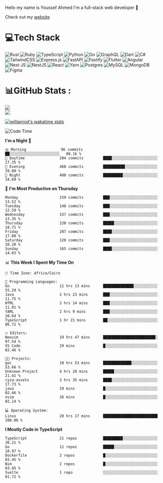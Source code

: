 Hello my name is Youssef Ahmed I'm a full-stack web developer 👋

Check out my [website](https://youssefahmed.vercel.app)
 
# 💻Tech Stack

![Rust](https://img.shields.io/badge/rust-%23000000.svg?style=for-the-badge&logo=rust&logoColor=white) ![Ruby](https://img.shields.io/badge/ruby-%23CC342D.svg?style=for-the-badge&logo=ruby&logoColor=white) ![TypeScript](https://img.shields.io/badge/typescript-%23007ACC.svg?style=for-the-badge&logo=typescript&logoColor=white) ![Python](https://img.shields.io/badge/python-3670A0?style=for-the-badge&logo=python&logoColor=ffdd54) ![Go](https://img.shields.io/badge/go-%2300ADD8.svg?style=for-the-badge&logo=go&logoColor=white) ![GraphQL](https://img.shields.io/badge/-GraphQL-E10098?style=for-the-badge&logo=graphql&logoColor=white) ![Dart](https://img.shields.io/badge/dart-%230175C2.svg?style=for-the-badge&logo=dart&logoColor=white) ![C#](https://img.shields.io/badge/c%23-%23239120.svg?style=for-the-badge&logo=c-sharp&logoColor=white) ![TailwindCSS](https://img.shields.io/badge/tailwindcss-%2338B2AC.svg?style=for-the-badge&logo=tailwind-css&logoColor=white) ![Express.js](https://img.shields.io/badge/express.js-%23404d59.svg?style=for-the-badge&logo=express&logoColor=%2361DAFB) ![FastAPI](https://img.shields.io/badge/FastAPI-005571?style=for-the-badge&logo=fastapi) ![Fastify](https://img.shields.io/badge/fastify-%23000000.svg?style=for-the-badge&logo=fastify&logoColor=white) ![Flutter](https://img.shields.io/badge/Flutter-%2302569B.svg?style=for-the-badge&logo=Flutter&logoColor=white) ![Angular](https://img.shields.io/badge/angular-%23DD0031.svg?style=for-the-badge&logo=angular&logoColor=white) ![Next JS](https://img.shields.io/badge/Next-black?style=for-the-badge&logo=next.js&logoColor=white) ![NestJS](https://img.shields.io/badge/nestjs-%23E0234E.svg?style=for-the-badge&logo=nestjs&logoColor=white) ![React](https://img.shields.io/badge/react-%2320232a.svg?style=for-the-badge&logo=react&logoColor=%2361DAFB) ![Yarn](https://img.shields.io/badge/yarn-%232C8EBB.svg?style=for-the-badge&logo=yarn&logoColor=white) ![Postgres](https://img.shields.io/badge/postgres-%23316192.svg?style=for-the-badge&logo=postgresql&logoColor=white) ![MySQL](https://img.shields.io/badge/mysql-%2300f.svg?style=for-the-badge&logo=mysql&logoColor=white) ![MongoDB](https://img.shields.io/badge/MongoDB-%234ea94b.svg?style=for-the-badge&logo=mongodb&logoColor=white)     ![Figma](https://img.shields.io/badge/figma-%23F24E1E.svg?style=for-the-badge&logo=figma&logoColor=white)

# 📊GitHub Stats :

![](https://github-readme-stats.vercel.app/api?username=joetifa2003&theme=tokyonight&hide_border=false&include_all_commits=false&count_private=false)<br/>
![](https://github-readme-streak-stats.herokuapp.com/?user=joetifa2003&theme=tokyonight&hide_border=false)<br/>

[![willianrod's wakatime stats](https://github-readme-stats.vercel.app/api/wakatime?username=joetifa2003&layout=compact)](https://github.com/anuraghazra/github-readme-stats)
<!--START_SECTION:waka-->
![Code Time](http://img.shields.io/badge/Code%20Time-1%2C217%20hrs%2041%20mins-blue)

**I'm a Night 🦉** 

```text
🌞 Morning                96 commits          ██░░░░░░░░░░░░░░░░░░░░░░░   08.16 % 
🌆 Daytime                204 commits         ████░░░░░░░░░░░░░░░░░░░░░   17.35 % 
🌃 Evening                468 commits         ██████████░░░░░░░░░░░░░░░   39.80 % 
🌙 Night                  408 commits         █████████░░░░░░░░░░░░░░░░   34.69 % 
```
📅 **I'm Most Productive on Thursday** 

```text
Monday                   159 commits         ███░░░░░░░░░░░░░░░░░░░░░░   13.52 % 
Tuesday                  148 commits         ███░░░░░░░░░░░░░░░░░░░░░░   12.59 % 
Wednesday                157 commits         ███░░░░░░░░░░░░░░░░░░░░░░   13.35 % 
Thursday                 220 commits         █████░░░░░░░░░░░░░░░░░░░░   18.71 % 
Friday                   207 commits         ████░░░░░░░░░░░░░░░░░░░░░   17.60 % 
Saturday                 120 commits         ███░░░░░░░░░░░░░░░░░░░░░░   10.20 % 
Sunday                   165 commits         ████░░░░░░░░░░░░░░░░░░░░░   14.03 % 
```


📊 **This Week I Spent My Time On** 

```text
🕑︎ Time Zone: Africa/Cairo

💬 Programming Languages: 
Go                       11 hrs 13 mins      ██████████████░░░░░░░░░░░   55.29 % 
Java                     2 hrs 23 mins       ███░░░░░░░░░░░░░░░░░░░░░░   11.75 % 
HTML                     2 hrs 14 mins       ███░░░░░░░░░░░░░░░░░░░░░░   11.01 % 
YAML                     2 hrs 9 mins        ███░░░░░░░░░░░░░░░░░░░░░░   10.64 % 
TypeScript               1 hr 21 mins        ██░░░░░░░░░░░░░░░░░░░░░░░   06.72 % 

🔥 Editors: 
Neovim                   19 hrs 47 mins      ████████████████████████░   97.54 % 
VS Code                  29 mins             █░░░░░░░░░░░░░░░░░░░░░░░░   02.46 % 

🐱‍💻 Projects: 
goc                      10 hrs 53 mins      █████████████░░░░░░░░░░░░   53.66 % 
Unknown Project          4 hrs 20 mins       █████░░░░░░░░░░░░░░░░░░░░   21.41 % 
cyza-assets              3 hrs 35 mins       ████░░░░░░░░░░░░░░░░░░░░░   17.73 % 
java                     29 mins             █░░░░░░░░░░░░░░░░░░░░░░░░   02.46 % 
nvim                     26 mins             █░░░░░░░░░░░░░░░░░░░░░░░░   02.14 % 

💻 Operating System: 
Linux                    20 hrs 17 mins      █████████████████████████   100.00 % 
```

**I Mostly Code in TypeScript** 

```text
TypeScript               21 repos            █████████░░░░░░░░░░░░░░░░   36.21 % 
Go                       11 repos            █████░░░░░░░░░░░░░░░░░░░░   18.97 % 
Dockerfile               2 repos             █░░░░░░░░░░░░░░░░░░░░░░░░   03.45 % 
Nim                      2 repos             █░░░░░░░░░░░░░░░░░░░░░░░░   03.45 % 
Svelte                   1 repo              ░░░░░░░░░░░░░░░░░░░░░░░░░   01.72 % 
```




<!--END_SECTION:waka-->
